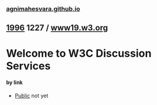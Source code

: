 ### [agnimahesvara.github.io](agnimahesvara.github.io)

## [1996](../0519960000000000*) 1227 / [www19.w3.org](../)

# Welcome to W3C Discussion Services

#### by link
* [Public](../07Archives/08Public/0519970407000152/) not yet
